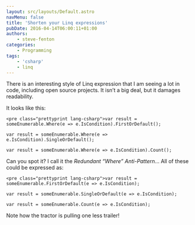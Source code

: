 ```yaml
---
layout: src/layouts/Default.astro
navMenu: false
title: 'Shorten your Linq expressions'
pubDate: 2016-04-14T06:00:11+01:00
authors:
    - steve-fenton
categories:
    - Programming
tags:
    - 'csharp'
    - linq
---
```


There is an interesting style of Linq expression that I am seeing a lot in code, including open source projects. It isn’t a big deal, but it damages readability.

It looks like this:

```
<pre class="prettyprint lang-csharp">var result = someEnumerable.Where(e => e.IsCondition).FirstOrDefault();

var result = someEnumerable.Where(e => e.IsCondition).SingleOrDefault();

var result = someEnumerable.Where(e => e.IsCondition).Count();
```
Can you spot it? I call it the *Redundant “Where” Anti-Pattern*… All of these could be expressed as:

```
<pre class="prettyprint lang-csharp">var result = someEnumerable.FirstOrDefault(e => e.IsCondition);

var result = someEnumerable.SingleOrDefault(e => e.IsCondition);

var result = someEnumerable.Count(e => e.IsCondition);
```
Note how the tractor is pulling one less trailer!